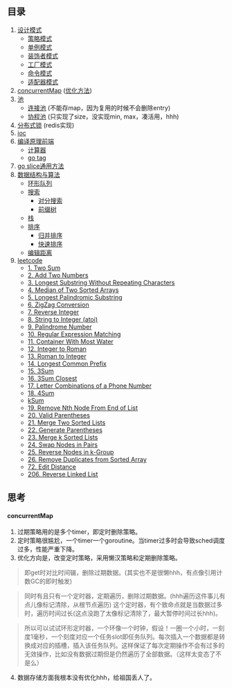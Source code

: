 ## 目录
1. [设计模式](gof)
    * [策略模式](gof/strategy)
    * [单例模式](gof/singleton)
    * [装饰者模式](gof/decorator)
    * [工厂模式](gof/factory)
    * [命令模式](gof/command)
    * [适配器模式](gof/adapter)
1. [concurrentMap](cache/memoryCache.go) ([优化方法](./README.md#17))
1. [池](pool)
    * [连接池](pool/conncet-pool.go) (不能存map，因为复用的时候不会删除entry)
    * [协程池](pool/coroutine-pool.go) (只实现了size，没实现min, max，凑活用，hhh)
1. [分布式锁](lock/redis_mutex.go) (redis实现)
1. [ioc](ioc)
1. [编译原理前端](parser)
    * [计算器](parser/calculator/)
    * [go tag](parser/tag/)
1. [go slice通用方法](slice/)
1. [数据结构与算法](algorithms/)
    * [环形队列](algorithms/queue)
    * [搜索](algorithms/search)
        * [对分搜索](algorithms/search/binary.go)
        * [前缀树](algorithms/search/trie.go)
    * [栈](algorithms/stack)
    * [排序](algorithms/sort)
        * [归并排序](algorithms/sort/merge_sort.go)
        * [快速排序](algorithms/sort/quick_sort.go)
    * [编辑距离](algorithms/levenshtein/)
1. [leetcode](leetcode)
    * [1. Two Sum](leetcode/1.%20Two%20Sum.go)
    * [2. Add Two Numbers](leetcode/2.%20Add%20Two%20Numbers.go)
    * [3. Longest Substring Without Repeating Characters](leetcode/3.%20Longest%20Substring%20Without%20Repeating%20Characters.go)
    * [4. Median of Two Sorted Arrays](leetcode/4.%20Median%20of%20Two%20Sorted%20Arrays.go)
    * [5. Longest Palindromic Substring](leetcode/5.%20Longest%20Palindromic%20Substring.go)
    * [6. ZigZag Conversion](leetcode/6.%20ZigZag%20Conversion.go)
    * [7. Reverse Integer](leetcode/7.%20Reverse%20Integer.go)
    * [8. String to Integer (atoi)](leetcode/8.%20String%20to%20Integer%20(atoi).go)
    * [9. Palindrome Number](leetcode/9.%20Palindrome%20Number.go)
    * [10. Regular Expression Matching](leetcode/10.%20Regular%20Expression%20Matching.go)
    * [11. Container With Most Water](leetcode/11.%20Container%20With%20Most%20Water.go)
    * [12. Integer to Roman](leetcode/12.%20Integer%20to%20Roman.go)
    * [13. Roman to Integer](leetcode/13.%20Roman%20to%20Integer.go)
    * [14. Longest Common Prefix](leetcode/14.%20Longest%20Common%20Prefix.go)
    * [15. 3Sum](leetcode/15.%203Sum.go)
    * [16. 3Sum Closest](leetcode/16.%203Sum%20Closest.go)
    * [17. Letter Combinations of a Phone Number](leetcode/17.%20Letter%20Combinations%20of%20a%20Phone%20Number.go)
    * [18. 4Sum](leetcode/18.%204Sum.go)
    * [kSum](leetcode/origin/ksum.go)
    * [19. Remove Nth Node From End of List](leetcode/19.%20Remove%20Nth%20Node%20From%20End%20of%20List.go)
    * [20. Valid Parentheses](leetcode/20.%20Valid%20Parentheses.go)
    * [21. Merge Two Sorted Lists](leetcode/21.%20Merge%20Two%20Sorted%20Lists.go)
    * [22. Generate Parentheses](leetcode/22.%20Generate%20Parentheses.go)
    * [23. Merge k Sorted Lists](leetcode/23.%20Merge%20k%20Sorted%20Lists.go)
    * [24. Swap Nodes in Pairs](leetcode/24.%20Swap%20Nodes%20in%20Pairs.go)
    * [25. Reverse Nodes in k-Group](leetcode/25.%20Reverse%20Nodes%20in%20k-Group.go)
    * [26. Remove Duplicates from Sorted Array](leetcode/26.%20Remove%20Duplicates%20from%20Sorted%20Array.go)
    * [72. Edit Distance](leetcode/72.%20Edit%20Distance.go)
    * [206. Reverse Linked List](leetcode/206.%20Reverse%20Linked%20List.go)

## 思考
#### concurrentMap
1. 过期策略用的是多个timer，即定时删除策略。
2. 定时策略很尴尬，一个timer一个goroutine。当timer过多时会导致sched调度过多，性能严重下降。
3. 优化方向是，改变定时策略，采用懒汉策略和定期删除策略。
> 即get时对比时间辍，删除过期数据。(其实也不是很懒hhh，有点像引用计数GC的即时触发)

> 同时有且只有一个定时器，定期遍历，删除过期数据。(hhh遍历这件事儿有点儿像标记清除，从根节点遍历) 这个定时器，有个致命点就是当数据过多时，遍历时间过长(这点没跑了太像标记清除了，最大暂停时间过长hhh)。

> 所以可以试试环形定时器，一个环像一个时钟，假设！一圈一个小时，一刻度1毫秒，一个刻度对应一个任务slot即任务队列。每次插入一个数据都是转换成对应的插槽，插入该任务队列。这样保证了每次定期操作不会有过多的无效操作，比如没有数据过期但是仍然遍历了全部数据。（这样太变态了不是么）
4. 数据存储方面我根本没有优化hhh，给祖国丢人了。
